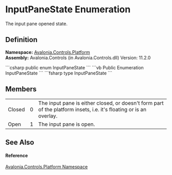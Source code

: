 # InputPaneState Enumeration


The input pane opened state.



## Definition
**Namespace:** <a href="N_Avalonia_Controls_Platform">Avalonia.Controls.Platform</a>  
**Assembly:** Avalonia.Controls (in Avalonia.Controls.dll) Version: 11.2.0

<Tabs groupId="api-code-preview">
<TabItem value="csharp" label="C#">
```csharp
public enum InputPaneState
```
</TabItem>
<TabItem value="vb" label="VB">
```vb
Public Enumeration InputPaneState
```
</TabItem>
<TabItem value="fsharp" label="F#">
```fsharp
type InputPaneState
```
</TabItem>
</Tabs>



## Members
<table>
<tr>
<td>Closed</td>
<td>0</td>
<td>The input pane is either closed, or doesn't form part of the platform insets, i.e. it's floating or is an overlay.</td>
</tr>
<tr>
<td>Open</td>
<td>1</td>
<td>The input pane is open.</td>
</tr>
</table>

## See Also


#### Reference
<a href="N_Avalonia_Controls_Platform">Avalonia.Controls.Platform Namespace</a>  

